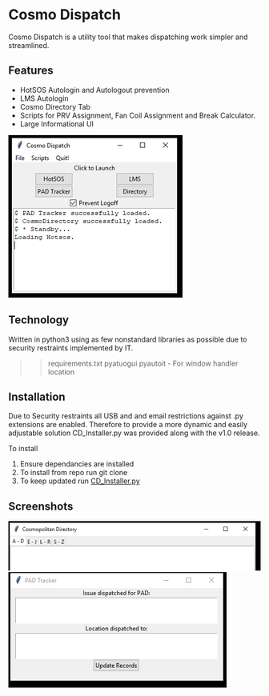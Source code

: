 # Cosmo Dispatch

Cosmo Dispatch is a utility tool that makes dispatching work simpler and streamlined.

## Features
* HotSOS Autologin and Autologout prevention
* LMS Autologin
* Cosmo Directory Tab
* Scripts for PRV Assignment, Fan Coil Assignment and Break Calculator.
* Large Informational UI

![Main_UI](/screenshots/main_ui_w_info.png "Main UI Screen")

## Technology
Written in python3 using as few nonstandard libraries as possible due to security restraints implemented by IT. 
>> requirements.txt
>> pyatuogui
>> pyautoit - For window handler location

## Installation
Due to Security restraints all USB and and email restrictions against .py extensions are enabled. Therefore to provide a more dynamic and easily adjustable solution CD_Installer.py was provided along with the v1.0 release.

To install
1) Ensure dependancies are installed
2) To install from repo run git clone
3) To keep updated run [CD_Installer.py](/CD_Installer.py)

## Screenshots
![Directory](/screenshots/directory_ui.png "Directory Screen")
![PAD_Tracker](/screenshots/pad_tracker.png "PAD Tracker Screen")